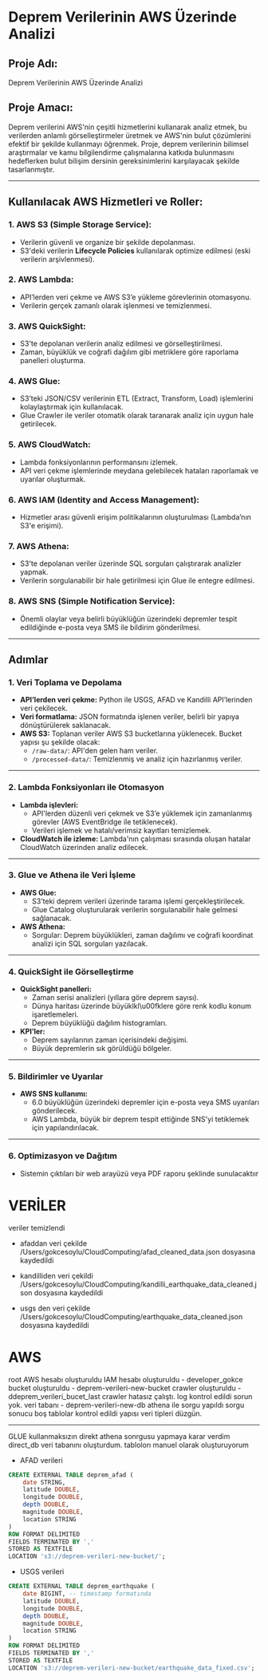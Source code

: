 # **Deprem Verilerinin AWS Üzerinde Analizi**

## **Proje Adı:**
Deprem Verilerinin AWS Üzerinde Analizi

## **Proje Amacı:**
Deprem verilerini AWS'nin çeşitli hizmetlerini kullanarak analiz etmek, bu verilerden anlamlı görselleştirmeler üretmek ve AWS'nin bulut çözümlerini efektif bir şekilde kullanmayı öğrenmek. Proje, deprem verilerinin bilimsel araştırmalar ve kamu bilgilendirme çalışmalarına katkıda bulunmasını hedeflerken bulut bilişim dersinin gereksinimlerini karşılayacak şekilde tasarlanmıştır.

---

## **Kullanılacak AWS Hizmetleri ve Roller:**

### 1. **AWS S3 (Simple Storage Service):**
- Verilerin güvenli ve organize bir şekilde depolanması.
- S3'deki verilerin **Lifecycle Policies** kullanılarak optimize edilmesi (eski verilerin arşivlenmesi).

### 2. **AWS Lambda:**
- API’lerden veri çekme ve AWS S3’e yükleme görevlerinin otomasyonu.
- Verilerin gerçek zamanlı olarak işlenmesi ve temizlenmesi.

### 3. **AWS QuickSight:**
- S3'te depolanan verilerin analiz edilmesi ve görselleştirilmesi.
- Zaman, büyüklük ve coğrafi dağılım gibi metriklere göre raporlama panelleri oluşturma.

### 4. **AWS Glue:**
- S3’teki JSON/CSV verilerinin ETL (Extract, Transform, Load) işlemlerini kolaylaştırmak için kullanılacak.
- Glue Crawler ile veriler otomatik olarak taranarak analiz için uygun hale getirilecek.

### 5. **AWS CloudWatch:**
- Lambda fonksiyonlarının performansını izlemek.
- API veri çekme işlemlerinde meydana gelebilecek hataları raporlamak ve uyarılar oluşturmak.

### 6. **AWS IAM (Identity and Access Management):**
- Hizmetler arası güvenli erişim politikalarının oluşturulması (Lambda’nın S3'e erişimi).

### 7. **AWS Athena:**
- S3'te depolanan veriler üzerinde SQL sorguları çalıştırarak analizler yapmak.
- Verilerin sorgulanabilir bir hale getirilmesi için Glue ile entegre edilmesi.

### 8. **AWS SNS (Simple Notification Service):**
- Önemli olaylar veya belirli büyüklüğün üzerindeki depremler tespit edildiğinde e-posta veya SMS ile bildirim gönderilmesi.

---

## **Adımlar**

### **1. Veri Toplama ve Depolama**
- **API’lerden veri çekme:** Python ile USGS, AFAD ve Kandilli API’lerinden veri çekilecek.
- **Veri formatlama:** JSON formatında işlenen veriler, belirli bir yapıya dönüştürülerek saklanacak.
- **AWS S3:** Toplanan veriler AWS S3 bucketlarına yüklenecek. Bucket yapısı şu şekilde olacak:
  - `/raw-data/`: API'den gelen ham veriler.
  - `/processed-data/`: Temizlenmiş ve analiz için hazırlanmış veriler.

---

### **2. Lambda Fonksiyonları ile Otomasyon**
- **Lambda işlevleri:**
  - API'lerden düzenli veri çekmek ve S3’e yüklemek için zamanlanmış görevler (AWS EventBridge ile tetiklenecek).
  - Verileri işlemek ve hatalı/verimsiz kayıtları temizlemek.
- **CloudWatch ile izleme:** Lambda'nın çalışması sırasında oluşan hatalar CloudWatch üzerinden analiz edilecek.

---

### **3. Glue ve Athena ile Veri İşleme**
- **AWS Glue:**
  - S3’teki deprem verileri üzerinde tarama işlemi gerçekleştirilecek.
  - Glue Catalog oluşturularak verilerin sorgulanabilir hale gelmesi sağlanacak.
- **AWS Athena:**
  - Sorgular: Deprem büyüklükleri, zaman dağılımı ve coğrafi koordinat analizi için SQL sorguları yazılacak.

---

### **4. QuickSight ile Görselleştirme**
- **QuickSight panelleri:**
  - Zaman serisi analizleri (yıllara göre deprem sayısı).
  - Dünya haritası üzerinde büyüklkl\u00fklere göre renk kodlu konum işaretlemeleri.
  - Deprem büyüklüğü dağılım histogramları.
- **KPI’ler:**
  - Deprem sayılarının zaman içerisindeki değişimi.
  - Büyük depremlerin sık görüldüğü bölgeler.

---

### **5. Bildirimler ve Uyarılar**
- **AWS SNS kullanımı:**
  - 6.0 büyüklüğün üzerindeki depremler için e-posta veya SMS uyarıları gönderilecek.
  - AWS Lambda, büyük bir deprem tespit ettiğinde SNS'yi tetiklemek için yapılandırılacak.

---

### **6. Optimizasyon ve Dağıtım**
 - Sistemin çıktıları bir web arayüzü veya PDF raporu şeklinde sunulacaktıır


 # VERİLER

 veriler temizlendi

- afaddan veri çekilde /Users/gokcesoylu/CloudComputing/afad_cleaned_data.json dosyasına kaydedildi

- kandilliden veri çekildi /Users/gokcesoylu/CloudComputing/kandilli_earthquake_data_cleaned.json dosyasına kaydedildi

- usgs den veri çekilde /Users/gokcesoylu/CloudComputing/earthquake_data_cleaned.json dosyasına kaydedildi

# AWS
root AWS hesabı oluşturuldu
IAM hesabı oluşturuldu - developer_gokce
bucket oluşturuldu - deprem-verileri-new-bucket
crawler oluşturuldu - ddeprem_verileri_bucet_last crawler hatasız çalıştı. log kontrol edildi sorun yok.
veri tabanı - deprem-verileri-new-db
athena ile sorgu yapıldı
sorgu sonucu boş
tablolar kontrol edildi yapısı veri tipleri düzgün.

---- 
GLUE kullanmaksızın direkt athena sonrgusu yapmaya karar verdim direct_db veri tabanını oluşturdum. tablolorı manuel olarak oluşturuyorum 
- AFAD verileri

````sql
CREATE EXTERNAL TABLE deprem_afad (
    date STRING,
    latitude DOUBLE,
    longitude DOUBLE,
    depth DOUBLE,
    magnitude DOUBLE,
    location STRING
)
ROW FORMAT DELIMITED
FIELDS TERMINATED BY ','
STORED AS TEXTFILE
LOCATION 's3://deprem-verileri-new-bucket/';
````
- USGS verileri
````sql
CREATE EXTERNAL TABLE deprem_earthquake (
    date BIGINT, -- timestamp formatında
    latitude DOUBLE,
    longitude DOUBLE,
    depth DOUBLE,
    magnitude DOUBLE,
    location STRING
)
ROW FORMAT DELIMITED
FIELDS TERMINATED BY ','
STORED AS TEXTFILE
LOCATION 's3://deprem-verileri-new-bucket/earthquake_data_fixed.csv';
````